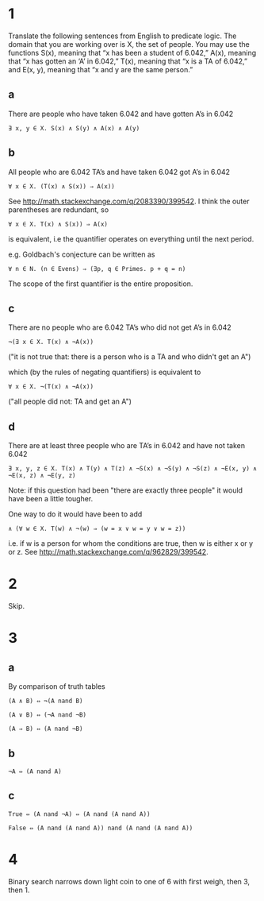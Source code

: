 # 1

Translate the following sentences from English to predicate logic. The domain
that you are working over is X, the set of people. You may use the functions
S(x), meaning that “x has been a student of 6.042,” A(x), meaning that “x has
gotten an ‘A’ in 6.042,” T(x), meaning that “x is a TA of 6.042,” and E(x, y),
meaning that “x and y are the same person.”

## a

There are people who have taken 6.042 and have gotten A’s in 6.042

    ∃ x, y ∈ X. S(x) ∧ S(y) ∧ A(x) ∧ A(y)

## b

All people who are 6.042 TA’s and have taken 6.042 got A’s in 6.042

    ∀ x ∈ X. (T(x) ∧ S(x)) ⇒ A(x))

See http://math.stackexchange.com/q/2083390/399542. I think the outer
parentheses are redundant, so 

    ∀ x ∈ X. T(x) ∧ S(x)) ⇒ A(x)

is equivalent, i.e the quantifier operates on everything until the next period.

e.g. Goldbach's conjecture can be written as

    ∀ n ∈ N. (n ∈ Evens) ⇒ (∃p, q ∈ Primes. p + q = n)

The scope of the first quantifier is the entire proposition.

## c

There are no people who are 6.042 TA’s who did not get A’s in 6.042

    ¬(∃ x ∈ X. T(x) ∧ ¬A(x))

("it is not true that: there is a person who is a TA and who didn't get an A")

which (by the rules of negating quantifiers) is equivalent to

    ∀ x ∈ X. ¬(T(x) ∧ ¬A(x))

("all people did not: TA and get an A")

## d

There are at least three people who are TA’s in 6.042 and have not taken 6.042

    ∃ x, y, z ∈ X. T(x) ∧ T(y) ∧ T(z) ∧ ¬S(x) ∧ ¬S(y) ∧ ¬S(z) ∧ ¬E(x, y) ∧ ¬E(x, z) ∧ ¬E(y, z)

Note: if this question had been "there are exactly three people" it would have
been a little tougher. 

One way to do it would have been to add

    ∧ (∀ w ∈ X. T(w) ∧ ¬(w) ⇒ (w = x ∨ w = y ∨ w = z))

i.e. if w is a person for whom the conditions are true, then w is either x or y
or z. See http://math.stackexchange.com/q/962829/399542.

# 2

Skip.

# 3

## a

By comparison of truth tables

    (A ∧ B) ⇔ ¬(A nand B)

    (A ∨ B) ⇔ (¬A nand ¬B)

    (A ⇒ B) ⇔ (A nand ¬B)

## b

    ¬A ⇔ (A nand A)

## c

    True ⇔ (A nand ¬A) ⇔ (A nand (A nand A))

    False ⇔ (A nand (A nand A)) nand (A nand (A nand A))

# 4

Binary search narrows down light coin to one of 6 with first weigh, then 3,
then 1.
